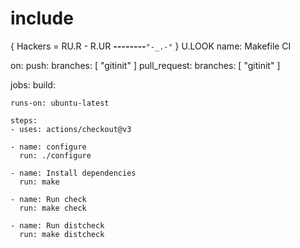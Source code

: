 # include
{
Hackers = RU.R - R.UR
_____--------_____`°-_.-°`
}
U.LOOK
name: Makefile CI

on:
  push:
    branches: [ "gitinit" ]
  pull_request:
    branches: [ "gitinit" ]

jobs:
  build:

    runs-on: ubuntu-latest

    steps:
    - uses: actions/checkout@v3

    - name: configure
      run: ./configure

    - name: Install dependencies
      run: make

    - name: Run check
      run: make check

    - name: Run distcheck
      run: make distcheck
